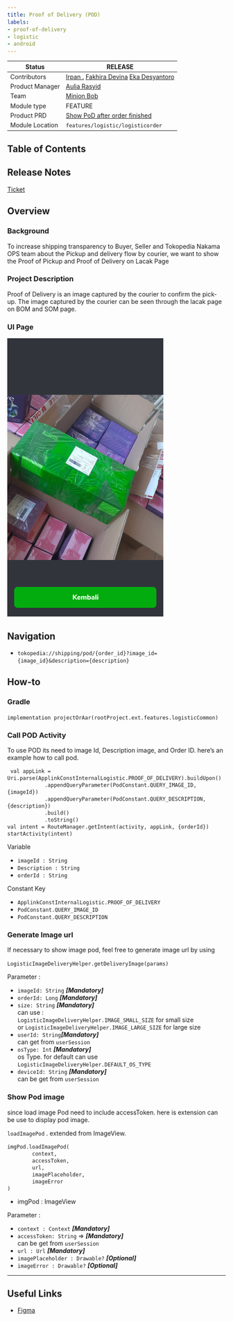 ```yaml
---
title: Proof of Delivery (POD)
labels:
- proof-of-delivery
- logistic
- android
---
```



| Status               | <!--start status:GREEN-->RELEASE<!--end status-->                                                                                                                                                                                                                                                          |
|----------------------|------------------------------------------------------------------------------------------------------------------------------------------------------------------------------------------------------------------------------------------------------------------------------------------------------------|
| Contributors         | [Irpan .](https://tokopedia.atlassian.net/wiki/people/6253578a3bf0f0007015669c?ref=confluence) [Fakhira Devina](https://tokopedia.atlassian.net/wiki/people/61077e53b704b40068e80a8e?ref=confluence) [Eka Desyantoro](https://tokopedia.atlassian.net/wiki/people/6283196bd9ddcc006e9c7a85?ref=confluence) |
| Product Manager<br/> | [Aulia Rasyid](https://tokopedia.atlassian.net/wiki/people/613e9e61e7c328007069f2b6?ref=confluence)                                                                                                                                                                                                        |
| Team<br/>            | [Minion Bob](https://tokopedia.atlassian.net/people/team/2373d8a6-1afc-4f2a-aa7a-63855c273051)                                                                                                                                                                                                             |
| Module type          | <!--start status:YELLOW-->FEATURE<!--end status-->                                                                                                                                                                                                                                                         |
| Product PRD          | [Show PoD after order finished](/wiki/spaces/LG/pages/1925155114/Show+PoD+after+order+finished)                                                                                                                                                                                                            |
| Module Location      | `features/logistic/logisticorder`                                                                                                                                                                                                                                                                          |

## Table of Contents

<!--toc-->

## Release Notes

<!--start expand:24 June (Ma-3.180)-->
[Ticket](https://tokopedia.atlassian.net/browse/AN-37123)
<!--end expand-->

## **Overview**

### Background

To increase shipping transparency to Buyer, Seller and Tokopedia Nakama OPS team about the Pickup and delivery flow by courier, we want to show the Proof of Pickup and Proof of Delivery on Lacak Page

### Project Description

 Proof of Delivery is an image captured by the courier to confirm the pick-up. The image captured by the courier can be seen through the lacak page on BOM and SOM page.

### UI Page

![](../res/pod/view%20POD.png)

## Navigation

- `tokopedia://shipping/pod/{order_id}?image_id={image_id}&description={description}`

## How-to

### **Gradle**

`implementation projectOrAar(rootProject.ext.features.logisticCommon)`

### **Call POD Activity**

To use POD its need to image Id, Description image, and Order ID. here’s an example how to call pod.



```
 val appLink = Uri.parse(ApplinkConstInternalLogistic.PROOF_OF_DELIVERY).buildUpon()
            .appendQueryParameter(PodConstant.QUERY_IMAGE_ID, {imageId})
            .appendQueryParameter(PodConstant.QUERY_DESCRIPTION, {description})
            .build()
            .toString()
val intent = RouteManager.getIntent(activity, appLink, {orderId})
startActivity(intent)
```

Variable

- `imageId : String`
- `Description : String`
- `orderId : String`

Constant Key 

- `ApplinkConstInternalLogistic.PROOF_OF_DELIVERY`
- `PodConstant.QUERY_IMAGE_ID`
- `PodConstant.QUERY_DESCRIPTION`

### Generate Image url

 If necessary to show image pod, feel free to generate image url by using 

`LogisticImageDeliveryHelper.getDeliveryImage(params)`

Parameter :


- `imageId: String` ***[Mandatory]***
- `orderId: Long` ***[Mandatory]***
- `size: String` ***[Mandatory]***  
can use :  
`LogisticImageDeliveryHelper.IMAGE_SMALL_SIZE` for small size  
or `LogisticImageDeliveryHelper.IMAGE_LARGE_SIZE` for large size
- `userId: String`***[Mandatory]***  
can get from `userSession`
- `osType: Int` ***[Mandatory]***  
os Type. for default can use `LogisticImageDeliveryHelper.DEFAULT_OS_TYPE`
- `deviceId: String` ***[Mandatory]***  
can be get from `userSession`

### Show Pod image

since load image Pod need to include accessToken. here is extension can be use to display pod image.

`loadImagePod` . extended from ImageView.



```
imgPod.loadImagePod(
        context,
        accessToken,
        url,
        imagePlaceholder,
        imageError
)
```

- imgPod : ImageView

Parameter :

- `context : Context` ***[Mandatory]***
- `accessToken: String` => ***[Mandatory]***  
can be get from `userSession`
- `url : Url` ***[Mandatory]***
- `imagePlaceholder : Drawable?` ***[Optional]***
- `imageError : Drawable?` ***[Optional]***



---

## Useful Links

- [Figma](https://www.figma.com/file/kgIIxg830Nm2LCbUXvuZ3t/POD-after-finish-order?node-id=149%3A11017)

 

 
